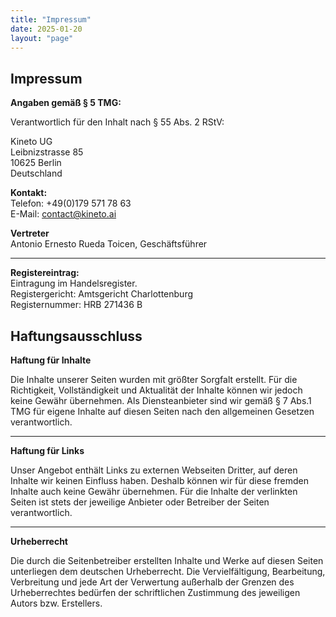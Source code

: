```yaml
---
title: "Impressum"
date: 2025-01-20
layout: "page"
---
```


## Impressum 

**Angaben gemäß § 5 TMG:**

Verantwortlich für den Inhalt nach § 55 Abs. 2 RStV:

Kineto UG  
Leibnizstrasse 85  
10625 Berlin  
Deutschland

**Kontakt:**  
Telefon: +49(0)179 571 78 63  
E-Mail: contact@kineto.ai

**Vertreter**  
Antonio Ernesto Rueda Toicen, Geschäftsführer  

_______

**Registereintrag:**  
Eintragung im Handelsregister.  
Registergericht: Amtsgericht Charlottenburg  
Registernummer: HRB 271436 B

## Haftungsausschluss

**Haftung für Inhalte**

Die Inhalte unserer Seiten wurden mit größter Sorgfalt erstellt. Für die Richtigkeit, Vollständigkeit und Aktualität der Inhalte können wir jedoch keine Gewähr übernehmen. Als Diensteanbieter sind wir gemäß § 7 Abs.1 TMG für eigene Inhalte auf diesen Seiten nach den allgemeinen Gesetzen verantwortlich.

______

**Haftung für Links**

Unser Angebot enthält Links zu externen Webseiten Dritter, auf deren Inhalte wir keinen Einfluss haben. Deshalb können wir für diese fremden Inhalte auch keine Gewähr übernehmen. Für die Inhalte der verlinkten Seiten ist stets der jeweilige Anbieter oder Betreiber der Seiten verantwortlich.

______

**Urheberrecht**

Die durch die Seitenbetreiber erstellten Inhalte und Werke auf diesen Seiten unterliegen dem deutschen Urheberrecht. Die Vervielfältigung, Bearbeitung, Verbreitung und jede Art der Verwertung außerhalb der Grenzen des Urheberrechtes bedürfen der schriftlichen Zustimmung des jeweiligen Autors bzw. Erstellers.